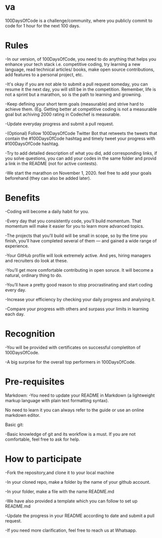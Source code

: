 # va
100DaysOfCode is a challenge/community, where you publicly commit to code for 1 hour for the next 100 days.

# Rules
-In our version, of 100DaysOfCode, you need to do anything that helps you enhance your tech stack i.e. competitive coding, try learning a new language, read technical articles/ books, make open source contributions, add features to a personal project, etc.

-It's okay if you are not able to submit a pull request someday, you can resume it the next day, you will still be in the competition. Remember, life is not a sprint but a marathon, so is the path to learning and growning.

-Keep defining your short term goals (measurable) and strive hard to achieve them. (Eg. Getting better at competitive coding is not a measurable goal but achiving 2000 rating in Codechef is measurable.

-Update everyday progress and submit a pull request.

-(Optional) Follow 100DaysOfCode Twitter Bot that retweets the tweets that contain the #100DaysOfCode hashtag and timely tweet your progress with #100DaysOfCode hashtag.

-Try to add detailed description of what you did, add corresponding links, if you solve questions, you can add your codes in the same folder and provid a link in the README (not for active contests).

-We start the marathon on November 1, 2020. feel free to add your goals beforehand (they can also be added later).

# Benefits
-Coding will become a daily habit for you.

-Every day that you consistently code, you’ll build momentum. That momentum will make it easier for you to learn more advanced topics.

-The projects that you’ll build will be small in scope, so by the time you finish, you’ll have completed several of them — and gained a wide range of experience.

-Your GitHub profile will look extremely active. And yes, hiring managers and recruiters do look at these.

-You’ll get more comfortable contributing in open soruce. It will become a natural, ordinary thing to do.

-You’ll have a pretty good reason to stop procrastinating and start coding every day.

-Increase your efficiency by checking your daily progress and analysing it.

-Compare your progress with others and surpass your limits in learning each day.

# Recognition
-You will be provided with certificates on successful completiton of 100DaysOfCode.

-A big surprise for the overall top performers in 100DaysOfCode.

# Pre-requisites
Markdown:
-You need to update your README in Markdown (a lightweight markup language with plain text formatting syntax).

No need to learn it you can always refer to the guide or use an online markdown editor.

Basic git:

-Basic knowledge of git and its workflow is a must. If you are not comfortable, feel free to ask for help.


# How to participate
-Fork the repository,and clone it to your local machine

-In your cloned repo, make a folder by the name of your github account.

-In your folder, make a file with the name README.md

-We have also provided a template which you can follow to set up README.md

-Update the progress in your README according to date and submit a pull request.

-If you need more clarification, feel free to reach us at Whatsapp.
